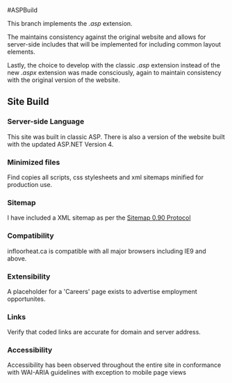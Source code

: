 #ASPBuild

This branch implements the *.asp* extension.

The maintains consistency against the original website and allows for server-side includes that will be implemented for including common layout elements.

Lastly, the choice to develop with the classic *.asp* extension instead of the new *.aspx* extension was made consciously, again to maintain consistency with the original version of the website.


## Site Build

### Server-side Language
This site was built in classic ASP. There is also a version of the website built with the updated ASP.NET Version 4.

### Minimized files
Find copies all scripts, css stylesheets and xml sitemaps minified for production use.

### Sitemap
I have included a XML sitemap as per the [Sitemap 0.90 Protocol](http://www.sitemaps.org/)

### Compatibility
infloorheat.ca is compatible with all major browsers including IE9 and above.

### Extensibility
A placeholder for a 'Careers' page exists to advertise employment opportunites.

### Links
Verify that coded links are accurate for domain and server address.

### Accessibility
Accessibility has been observed throughout the entire site in conformance with WAI-ARIA guidelines with exception to mobile page views
